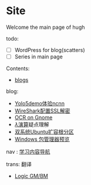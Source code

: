 # Site

Welcome the main page of hugh

todo:

-   [ ]  WordPress for blog(scatters)
-   [ ]  Series in main page

Contents:
- [blogs](blogs/Content.md)


blog:

-   [Yolo5demo体验ncnn](blogs/Android-Yolo5.md)
-   [WireShark配置SSL解密](blogs/WireShark_SSL_Decrypt.md)
-   [OCR on Gnome](blogs/Gnome-OCR.md)
-   [$\lambda$演算](blogs/Lambda-Calculus-Detail.md)疑点理解
-   [双系统Ubuntu扩容根分区](blogs/Ubuntu-Disk-Resize.md)
-   [Windows 包管理器预览](blogs/Windows-Pkg-Man.md)

nav : [学习内容导航](nav.md)

trans: 翻译

-   [Logic GM/BM](trans/index.md)